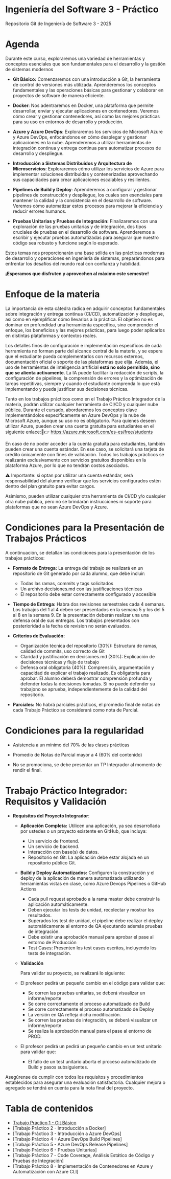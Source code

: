 # Ingeniería del Software 3 - Práctico

Repositorio Git de Ingeniería de Software 3 - 2025

# Agenda

Durante este curso, exploraremos una variedad de herramientas y conceptos esenciales que son fundamentales para el desarrollo y la gestión de sistemas modernos

* **Git Básico:** Comenzaremos con una introducción a Git, la herramienta de control de versiones más utilizada. Aprenderemos los conceptos fundamentales y las operaciones básicas para gestionar y colaborar en proyectos de software de manera eficiente.

* **Docker**: Nos adentraremos en Docker, una plataforma que permite desarrollar, enviar y ejecutar aplicaciones en contenedores. Veremos cómo crear y gestionar contenedores, así como las mejores prácticas para su uso en entornos de desarrollo y producción.

* **Azure y Azure DevOps**: Exploraremos los servicios de Microsoft Azure y Azure DevOps, enfocándonos en cómo desplegar y gestionar aplicaciones en la nube. Aprenderemos a utilizar herramientas de integración continua y entrega continua para automatizar procesos de desarrollo y despliegue.

* **Introducción a Sistemas Distribuidos y Arquitectura de Microservicios**: Exploraremos cómo utilizar los servicios de Azure para implementar soluciones distribuidas y contenerizadas aprovechando sus capacidades para crear aplicaciones escalables y resilientes.

* **Pipelines de Build y Deploy**: Aprenderemos a configurar y gestionar pipelines de construcción y despliegue, los cuales son esenciales para mantener la calidad y la consistencia en el desarrollo de software. Veremos cómo automatizar estos procesos para mejorar la eficiencia y reducir errores humanos.

* **Pruebas Unitarias y Pruebas de Integración:** Finalizaremos con una exploración de las pruebas unitarias y de integración, dos tipos cruciales de pruebas en el desarrollo de software. Aprenderemos a escribir y ejecutar pruebas automatizadas para asegurar que nuestro código sea robusto y funcione según lo esperado.

Estos temas nos proporcionarán una base sólida en las prácticas modernas de desarrollo y operaciones en ingeniería de sistemas, preparándonos para enfrentar los desafíos del mundo real con confianza y habilidad. 

**¡Esperamos que disfruten y aprovechen al máximo este semestre!**

# Enfoque de la materia 
La importancia de esta cátedra radica en adquirir conceptos fundamentales sobre integración y entrega continua (CI/CD), automatización y despliegue, así como en ejemplificar cómo llevarlos a la práctica. El objetivo no es dominar en profundidad una herramienta específica, sino comprender el enfoque, los beneficios y las mejores prácticas, para luego poder aplicarlos en distintas plataformas y contextos reales.

Los detalles finos de configuración e implementación específicos de cada herramienta no forman parte del alcance central de la materia, y se espera que el estudiante pueda complementarlos con recursos externos, documentación oficial o soporte de las plataformas que elija.
Además, el uso de herramientas de inteligencia artificial **está no solo permitido, sino que se alienta activamente**. La IA puede facilitar la redacción de scripts, la configuración de pipelines, la comprensión de errores y la optimización de tareas repetitivas, siempre y cuando el estudiante comprenda lo que está implementando y pueda justificar sus decisiones técnicas.

Tanto en los trabajos prácticos como en el Trabajo Práctico Integrador de la materia, podrán utilizar cualquier herramienta de CI/CD y cualquier nube pública.
Durante el cursado, abordaremos los conceptos clave implementándolos específicamente en Azure DevOps y la nube de Microsoft Azure, aunque su uso no es obligatorio.
Para quienes deseen utilizar Azure, pueden crear una cuenta gratuita para estudiantes en el siguiente enlace:👉 https://azure.microsoft.com/es-es/free/students

En caso de no poder acceder a la cuenta gratuita para estudiantes, también pueden crear una cuenta estándar. En ese caso, se solicitará una tarjeta de crédito únicamente con fines de validación. Todos los trabajos prácticos se realizarán exclusivamente con servicios gratuitos disponibles en la plataforma Azure, por lo que no tendrán costos asociados.

⚠️ Importante: si optan por utilizar una cuenta estándar, será responsabilidad del alumno verificar que los servicios configurados estén dentro del plan gratuito para evitar cargos.

Asimismo, pueden utilizar cualquier otra herramienta de CI/CD y/o cualquier otra nube pública, pero no se brindarán instrucciones ni soporte para plataformas que no sean Azure DevOps y Azure.


# Condiciones para la Presentación de Trabajos Prácticos

A continuación, se detallan las condiciones para la presentación de los trabajos prácticos:

* **Formato de Entrega:**  La entrega del trabajo se realizará en un repositorio de Git generado por cada alumno, que debe incluir:
  - Todas las ramas, commits y tags solicitados
  - Un archivo decisiones.md con las justificaciones técnicas
  - El repositorio debe estar correctamente configurado y accesible

* **Tiempo de Entrega:** Habra dos revisiones semestrales cada 4 semanas. Los trabajos del 1 al 4 deben ser presentados en la semana 5 y los del 5 al 8 en la semana 9. En la presentación deberán realizar una una defensa oral de sus entregas. Los trabajos presentados con posterioridad a la fecha de revision no serán evaluados.
  
* **Criterios de Evaluación:** 

  - Organización técnica del repositorio (30%): Estructura de ramas, calidad de commits, uso correcto de Git
  - Claridad y justificación en decisiones.md (30%): Explicación de decisiones técnicas y flujo de trabajo
  - Defensa oral obligatoria (40%): Comprensión, argumentación y capacidad de explicar el trabajo realizado. Es obligatoria para aprobar. El alumno deberá demostrar comprensión profunda y defender todas la decisiones tomadas. Si no puede defender su trabajono se aprueba, independientemente de la calidad del repositorio.

* **Parciales:** No habrá parciales prácticos, el promedio final de notas de cada Trabajo Práctico se considerará como nota de Parcial.

# Condiciones para la regularidad

* Asistencia a un mínimo del 70% de las clases prácticas

* Promedio de Notas de Parcial mayor a 4 (60% del contenido)

* No se promociona, se debe presentar un TP Integrador al momento de rendir el final.

# Trabajo Práctico Integrador: Requisitos y Validación

* **Requisitos del Proyecto Integrador**:

  * **Aplicación Completa:** Utilicen una aplicación, ya sea desarrollada por ustedes o un proyecto existente en GitHub, que incluya:
    - Un servicio de frontend.
    - Un servicio de backend.
    - Interacción con base(s) de datos.
    - Repositorio en Git: La aplicación debe estar alojada en un repositorio público Git.

  * **Build y Deploy Automatizados:** Configuren la construcción y el deploy de la aplicación de manera automatizada utilizando herramientas vistas en clase, como Azure Devops Pipelines o GitHub Actions
    - Cada pull request aprobado a la rama master debe construir la aplicación automáticamente.
    - Deben ejecutar los tests de unidad, recolectar y mostrar los resultados.
    - Superados los test de unidad, el pipeline debe realizar el deploy automáticamente al entorno de QA ejecutando además pruebas de integración.
    - Debe existir una aprobación manual para aprobar el pase al entorno de Producción
    - Test Cases: Presenten los test cases escritos, incluyendo los tests de integración.
   
  * **Validación**

    Para validar su proyecto, se realizará lo siguiente:

   * El profesor pedirá un pequeño cambio en el código para validar que:
     - Se corren las pruebas unitarias, se deberá visualizar un informe/reporte
     - Se corre correctamente el proceso automatizado de Build
     - Se corre correctamente el proceso automatizado de Deploy
     - La versión en QA refleja dicha modificación.
     - Se corren las pruebas de integración, se deberá visualizar un informe/reporte
     - Se realiza la aprobación manual para el pase al entorno de PROD.

  * El profesor pedirá un pedirá un pequeño cambio en un test unitario para validar que:
    - El fallo de un test unitario aborta el proceso automatizado de Build y pasos subsiguientes.

Asegúrense de cumplir con todos los requisitos y procedimientos establecidos para asegurar una evaluación satisfactoria. Cualquier mejora o agregado se tendrá en cuenta para la nota final del proyecto.


# Tabla de contenidos


  * [Trabajo Práctico 1 - Git Básico](trabajos/01-git-basico.md)
  * [Trabajo Práctico 2 - Introducción a Docker]
  * [Trabajo Práctico 3 - Introducción a Azure DevOps]
  * [Trabajo Práctico 4 - Azure DevOps Build Pipelines]
  * [Trabajo Práctico 5 - Azure DevOps Release Pipelines]
  * [Trabajo Práctico 6 - Pruebas Unitarias]
  * [Trabajo Práctico 7 - Code Coverage, Análisis Estático de Código y Pruebas de Integración]
  * [Trabajo Práctico 8 - Implementación de Contenedores en Azure y Automatización con Azure CLI]


